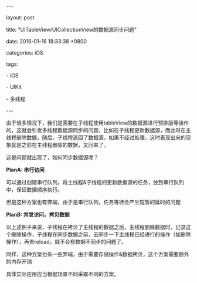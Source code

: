\---

layout: post

title:  "UITableView/UICollectionView的数据源同步问题"

date:   2016-01-16 18:33:38 +0800

categories: iOS 

tags:

\- iOS

\- UIKit

\- 多线程

\---

由于很多情况下，我们是需要在子线程使用tableView的数据源进行预排版等操作的，这就会引发多线程数据源同步的问题，比如在子线程更新数据源，而此时在主线程删除数据，随后，子线程返回了数据源，如果不经过处理，这时表现出来的现象就是之前在主线程删除的数据，又回来了。

这是问题就出现了，如何同步数据源呢？

**PlanA: 串行访问**

可以通过创建串行队列，将主线程&子线程的更新数据源的任务，放到串行队列中，保证数据顺序执行。

但是这种方案也有弊端，由于是串行队列，任务等待会产生短暂的延时的问题

**PlanB: 并发访问，拷贝数据**

以上述例子来说，子线程在拷贝了主线程的数据之后，主线程删除数据时，记录这个删除操作，子线程在同步数据之前，去同步一下主线程已经进行的操作（如删除操作），再去reload，就不会有数据不同步的问题了。

同样，这种方案也有一些弊端，由于需要存储操作&数据拷贝，这个方案需要额外的内存开销

具体实际应用应当根据场景不同采取不同的方案。